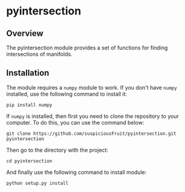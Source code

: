# pyintersection

Overview
----------------------
The pyintersection module provides a set of functions for finding intersections of manifolds.

Installation
----------------------
The module requires a ``numpy`` module to work. If you don't have ``numpy`` installed, use the following command to install it:

    pip install numpy
    
If ``numpy`` is installed, then first you need to clone the repository to your computer. To do this, you can use the command below:

    git clone https://github.com/suspiciousFruit/pyintersection.git pyintersection
    
Then go to the directory with the project:

    cd pyintersection

And finally use the following command to install module:

    python setup.py install
